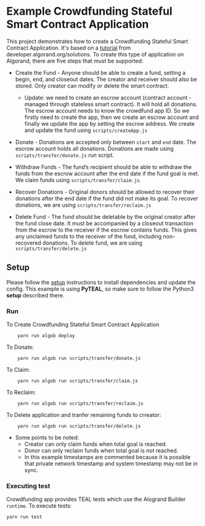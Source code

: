 # Example Crowdfunding Stateful Smart Contract Application

This project demonstrates how to create a Crowdfunding Stateful Smart Contract Application. It's based on a [tutorial](https://developer.algorand.org/solutions/example-crowdfunding-stateful-smart-contract-application/) from developer.algorand.org/solutions.
To create this type of application on Algorand, there are five steps that must be supported:

- Create the Fund - Anyone should be able to create a fund, setting a begin, end, and closeout dates. The creator and receiver should also be stored. Only creator can modify or delete the smart contract.
    - Update: we need to create an escrow account (contract account - managed through stateless smart contract). It will hold all donations. The escrow account needs to know the crowdfund app ID. So we firstly need to create the app, then we create an escrow account and finally we update the app by setting the escrow address.
We create and update the fund using `scripts/createApp.js`

- Donate - Donations are accepted only between `start` and `end` date. The escrow account holds all donations.
Donations are made using `scripts/transfer/donate.js` _run_ script.

- Withdraw Funds - The fund’s recipient should be able to withdraw the funds from the escrow account after the end date if the fund goal is met.
We claim funds using `scripts/transfer/claim.js`.

- Recover Donations - Original donors should be allowed to recover their donations after the end date if the fund did not make its goal.
To recover donations, we are using `scripts/transfer/reclaim.js`

- Delete Fund - The fund should be deletable by the original creator after the fund close date. It must be accompanied by a closeout transaction from the escrow to the receiver if the escrow contains funds. This gives any unclaimed funds to the receiver of the fund, including non-recovered donations.
To delete fund, we are using `scripts/transfer/delete.js`

## Setup

Please follow the [setup](../README.md) instructions to install dependencies and update the config.
This example is using **PyTEAL**, so make sure to follow the Python3 **setup** described there.

### Run

To Create Crowdfunding Stateful Smart Contract Application

        yarn run algob deploy

To Donate:

        yarn run algob run scripts/transfer/donate.js

To Claim:

        yarn run algob run scripts/transfer/claim.js

To Reclaim:

        yarn run algob run scripts/transfer/reclaim.js

To Delete application and tranfer remaining funds to crreator:

        yarn run algob run scripts/transfer/delete.js

- Some points to be noted:
    - Creator can only claim funds when total goal is reached.
    - Donor can only reclaim funds when total goal is not reached.
    - In this example timestamps are commented because it is possible that private network timestamp and system timestamp may not be in sync.


### Executing test

Crowdfunding app provides TEAL tests which use the Alogrand Builder `runtime`. To execute tests:

    yarn run test
